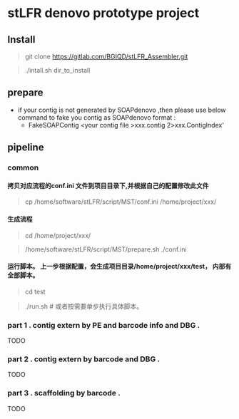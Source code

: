 # stLFR denovo prototype project

## Install

> git clone https://gitlab.com/BGIQD/stLFR_Assembler.git
    
> ./intall.sh dir_to_install

## prepare

* if your contig  is not generated by SOAPdenovo ,then please use 
  below command to fake you contig as SOAPdenovo format :
    * FakeSOAPContig \<your contig file >xxx.contig 2>xxx.ContigIndex'

## pipeline 


### common

####	拷贝对应流程的conf.ini 文件到项目目录下,并根据自己的配置修改此文件

>cp /home/software/stLFR/script/MST/conf.ini /home/project/xxx/

####	生成流程

> cd  /home/project/xxx/
 
> /home/software/stLFR/script/MST/prepare.sh ./conf.ini

#### 运行脚本。 上一步根据配置，会生成项目目录/home/project/xxx/test， 内部有全部脚本。

> cd test

> ./run.sh # 或者按需要单步执行具体脚本。


### part 1 . contig extern by PE and barcode info and DBG .

TODO

### part 2 . contig extern by barcode and DBG .

TODO 

### part 3 . scaffolding by barcode .

TODO 

